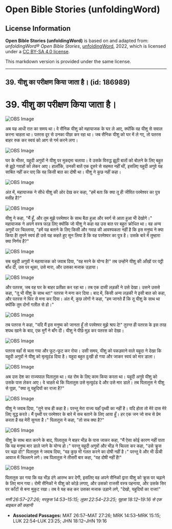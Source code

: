 # Open Bible Stories (unfoldingWord)

## License Information

**Open Bible Stories (unfoldingWord)** is based on and adapted from: _unfoldingWord® Open Bible Stories_, [unfoldingWord](https://unfoldingword.org/utw), 2022, which is licensed under a [CC BY-SA 4.0 license](https://creativecommons.org/licenses/by-sa/4.0/legalcode.en).

This markdown version is provided under the same license.



--------------------------------

## 39. यीशु का परीक्षण किया जाता है। (id: 186989)

39\. यीशु का परीक्षण किया जाता है।
==================================

![OBS Image](https://cdn.aquifer.bible/aquifer-content/resources/UWOBS/jpg/360px/obs-en-39-01.jpg)

अब यह आधी रात का समय था। वे सैनिक यीशु को महायाजक के घर ले आए, क्योंकि वह यीशु से सवाल करना चाहता था। पतरस दूर से उनका पीछा कर रहा था। जब सैनिक यीशु को घर में ले गए, तो पतरस बाहर रुक कर स्वयं को आग से गर्म करने लगा।

![OBS Image](https://cdn.aquifer.bible/aquifer-content/resources/UWOBS/jpg/360px/obs-en-39-02.jpg)

घर के भीतर, यहूदी अगुवों ने यीशु पर मुकद्दमा चलाया। वे उसके विरुद्ध झूठी बातों को बोलने के लिए बहुत से झूठे गवाहों को लेकर आए। हालाँकि, उनकी बातें एक दूसरे से सहमत नहीं थीं, इसलिए यहूदी अगुवे यह साबित नहीं कर पाए कि वह किसी बात का दोषी था। यीशु ने कुछ नहीं कहा।

![OBS Image](https://cdn.aquifer.bible/aquifer-content/resources/UWOBS/jpg/360px/obs-en-39-03.jpg)

अंत में, महायाजक ने सीधे यीशु की ओर देख कर कहा, "हमें बता कि क्या तू ही जीवित परमेश्वर का पुत्र मसीह है?"

![OBS Image](https://cdn.aquifer.bible/aquifer-content/resources/UWOBS/jpg/360px/obs-en-39-04.jpg)

यीशु ने कहा, "मैं हूँ, और तुम मुझे परमेश्वर के साथ बैठा हुआ और स्वर्ग से आता हुआ भी देखोगे।" महायाजक ने अपने वस्त्र फाड़ लिए क्योंकि जो यीशु ने कहा वह उस बात पर बहुत क्रोधित था। वह अन्य अगुवों पर चिल्लाया, "हमें यह बताने के लिए किसी और गवाह की आवश्यकता नहीं है कि इस मनुष्य ने क्या किया है! तुमने स्वयं ही उसे यह कहते हुए सुन लिया है कि वह परमेश्वर का पुत्र है। उसके बारे में तुम्हारा क्या निर्णय है?"

![OBS Image](https://cdn.aquifer.bible/aquifer-content/resources/UWOBS/jpg/360px/obs-en-39-05.jpg)

सब यहूदी अगुवों ने महायाजक को जवाब दिया, "वह मरने के योग्य है!" तब उन्होंने यीशु की आँखों पर पट्टी बाँध दी, उस पर थूका, उसे मारा, और उसका मजाक उड़ाया।

![OBS Image](https://cdn.aquifer.bible/aquifer-content/resources/UWOBS/jpg/360px/obs-en-39-06.jpg)

और पतरस, जब वह घर के बाहर प्रतीक्षा कर रहा था। तब एक दासी लड़की ने उसे देखा। उसने उससे कहा, "तू भी यीशु के साथ था!" पतरस ने मना कर दिया। बाद में, किसी अन्य लड़की ने इसी बात को कहा, और पतरस ने फिर से मना कर दिया। अंत में, कुछ लोगों ने कहा, "हम जानते हैं कि तू यीशु के साथ था क्योंकि तुम दोनों गलील से हो।"

![OBS Image](https://cdn.aquifer.bible/aquifer-content/resources/UWOBS/jpg/360px/obs-en-39-07.jpg)

तब पतरस ने कहा, "यदि मैं इस मनुष्य को जानता हूँ तो परमेश्वर मुझे श्राप दे!" तुरन्त ही पतरस के इस तरह शपथ खाने के बाद, एक मुर्गे ने बाँग दी। यीशु ने पीछे मुड़ कर पतरस को देखा।

![OBS Image](https://cdn.aquifer.bible/aquifer-content/resources/UWOBS/jpg/360px/obs-en-39-08.jpg)

पतरस वहाँ से चला गया और फूट\-फूट कर रोया। उसी समय, यीशु को पकड़वाने वाले यहूदा ने देखा कि यहूदी अगुवों ने यीशु को मृत्युदंड दिया है। यहूदा बहुत दुःखी हो गया और जाकर स्वयं को मार डाला।

![OBS Image](https://cdn.aquifer.bible/aquifer-content/resources/UWOBS/jpg/360px/obs-en-39-09.jpg)

अब उस देश का राज्यपाल पिलातुस था। वह रोम के लिए काम किया करता था। यहूदी अगुवे यीशु को उसके पास लेकर आए। वे चाहते थे कि पिलातुस उसे मृत्युदंड दे और उसे मार डाले। तब पिलातुस ने यीशु से पूछा, "क्या तू यहूदियों का राजा है?"

![OBS Image](https://cdn.aquifer.bible/aquifer-content/resources/UWOBS/jpg/360px/obs-en-39-10.jpg)

यीशु ने जवाब दिया, "तूने सच ही कहा है। परन्तु मेरा राज्य यहाँ पृथ्वी का नहीं है। यदि होता तो मेरे दास मेरे लिए युद्ध करते। मैं पृथ्वी पर परमेश्वर के बारे में सच बताने के लिए आया हूँ। हर एक जन जो सच से प्रेम करता है वह मेरी सुनता है।" पिलातुस ने कहा, "तो सच क्या है?"

![OBS Image](https://cdn.aquifer.bible/aquifer-content/resources/UWOBS/jpg/360px/obs-en-39-11.jpg)

यीशु के साथ बात करने के बाद, पिलातुस ने बाहर भीड़ के पास जाकर कहा, "मैं ऐसा कोई कारण नहीं पाता कि यह मनुष्य मार डाले जाने के योग्य हो।" परन्तु यहूदी अगुवों और भीड़ ने चिल्ला कर कहा, "उसे क्रूस पर चढ़ा दो!" पिलातुस ने जवाब दिया, "वह कुछ भी गलत करने का दोषी नहीं है।" परन्तु वे और भी ऊँची आवाज में चिल्लाने लगे। तब पिलातुस ने तीसरी बार कहा, "वह दोषी नहीं है!"

![OBS Image](https://cdn.aquifer.bible/aquifer-content/resources/UWOBS/jpg/360px/obs-en-39-12.jpg)

पिलातुस डर गया कि वह भीड़ दंगे आरम्भ कर देगी, इसलिए वह अपने सैनिकों द्वारा यीशु को क्रूस पर चढ़ाने के लिए मान गया। रोमी सैनिकों ने यीशु को कोड़े लगाए, और उसको राजसी वस्त्र पहनाया, और उसके सिर पर काँटों से बना मुकुट रखा। तब वे यह कह कर उसका मजाक उड़ाने लगे, "देखो, यहूदियों का राजा!"

*मत्ती 26:57–27:26; मरकुस 14:53–15:15; लूका 22:54–23:25; यूहन्ना 18:12–19:16 से एक बाइबल की कहानी*

* **Associated Passages:** MAT 26:57–MAT 27:26; MRK 14:53–MRK 15:15; LUK 22:54–LUK 23:25; JHN 18:12–JHN 19:16

